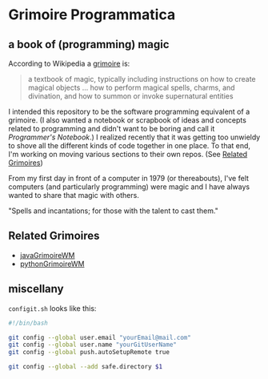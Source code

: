 # Grimoire Programmatica

## a book of (programming) magic

According to Wikipedia a [grimoire](https://en.wikipedia.org/wiki/Grimoire) is:
> a textbook of magic, typically including instructions on how to create magical objects ... how to perform magical spells, charms, and divination, and how to summon or invoke supernatural entities

I intended this repository to be the software programming equivalent of a grimoire. (I also wanted a notebook or scrapbook of ideas and concepts related to programming and didn't want to be boring and call it _Programmer's Notebook_.) I realized recently that it was getting too unwieldy to shove all the different kinds of code together in one place. To that end, I'm working on moving various sections to their own repos. (See [Related Grimoires](#related-grimoires))

From my first day in front of a computer in 1979 (or thereabouts), I've felt computers (and particularly programming) were magic and I have always wanted to share that magic with others.

"Spells and incantations; for those with the talent to cast them."

## Related Grimoires

* [javaGrimoireWM](https://github.com/WalterMarch/javaGrimoireWM)
* [pythonGrimoireWM](https://github.com/WalterMarch/pythonGrimoireWM)

## miscellany

`configit.sh` looks like this:

```bash
#!/bin/bash

git config --global user.email "yourEmail@mail.com"
git config --global user.name "yourGitUserName"
git config --global push.autoSetupRemote true

git config --global --add safe.directory $1
```
